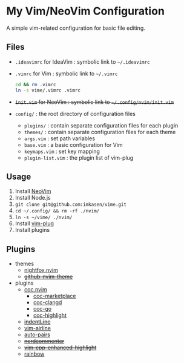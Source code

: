 # My Vim/NeoVim Configuration

A simple vim-related configuration for basic file editing.

## Files

* `.ideavimrc` for IdeaVim : symbolic link to `~/.ideavimrc`
* `.vimrc` for Vim : symbolic link to `~/.vimrc`

  ``` bash
  cd && rm .vimrc
  ln -s vime/.vimrc .vimrc
  ```

* ~~`init.vim` for NeoVim : symbolic link to `~/.config/nvim/init.vim`~~

* `config/` : the root directory of configuration files
  * `plugins/` : contain separate configuration files for each plugin
  * `themes/` : contain separate configuration files for each theme
  * `args.vim` : set path variables
  * `base.vim` : a basic configuration for Vim
  * `keymaps.vim` : set key mapping
  * `plugin-list.vim` : the plugin list of vim-plug

## Usage

1. Install [NeoVim](https://github.com/neovim/neovim)
2. Install Node.js
3. `git clone git@github.com:imkasen/vime.git`
4. `cd ~/.config/ && rm -rf ./nvim/`
5. `ln -s ~/vime/ ./nvim/`
6. Install [vim-plug](https://github.com/junegunn/vim-plug)
7. Install plugins

## Plugins

* themes
  * [nightfox.nvim](https://github.com/EdenEast/nightfox.nvim)
  * ~~[github-nvim-theme](https://github.com/projekt0n/github-nvim-theme)~~
* plugins
  * [coc.nvim](https://github.com/neoclide/coc.nvim)
    * [coc-marketplace](https://github.com/fannheyward/coc-marketplace)
    * [coc-clangd](https://github.com/clangd/coc-clangd)
    * [coc-go](https://github.com/josa42/coc-go)
    * [coc-highlight](https://github.com/neoclide/coc-highlight)
  * ~~[indentLine](https://github.com/Yggdroot/indentLine)~~
  * [vim-airline](https://github.com/vim-airline/vim-airline)
  * [auto-pairs](https://github.com/jiangmiao/auto-pairs)
  * ~~[nerdcommenter](https://github.com/preservim/nerdcommenter)~~
  * ~~[vim-cpp-enhanced-highlight](https://github.com/octol/vim-cpp-enhanced-highlight)~~
  * [rainbow](https://github.com/luochen1990/rainbow)
